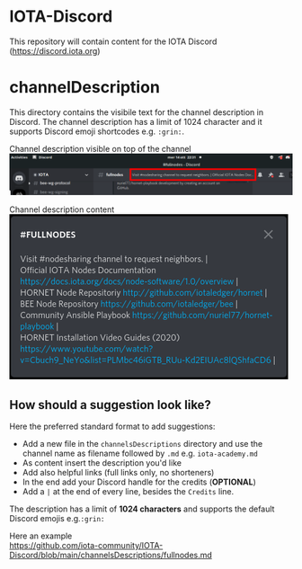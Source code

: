 # IOTA-Discord
This repository will contain content for the IOTA Discord (https://discord.iota.org)

# channelDescription
This directory contains the visibile text for the channel description in Discord.
The channel description has a limit of 1024 character and it supports Discord emoji shortcodes e.g. `:grin:`.

Channel description visible on top of the channel  
![Channel description location](/_resources/images/channelDescription/discord_top.png)

Channel description content  
![Channel description full content](/_resources/images/channelDescription/description.png)

## How should a suggestion look like?

Here the preferred standard format to add suggestions:

- Add a new file in the `channelsDescriptions` directory and use the channel name as filename followed by `.md` e.g. `iota-academy.md`
- As content insert the description you'd like
- Add also helpful links (full links only, no shorteners)
- In the end add your Discord handle for the credits (**OPTIONAL**)
- Add a `|` at the end of every line, besides the `Credits` line.

The description has a limit of **1024 characters** and supports the default Discord emojis e.g.`:grin:`

Here an example  
https://github.com/iota-community/IOTA-Discord/blob/main/channelsDescriptions/fullnodes.md
